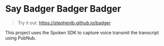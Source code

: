 # Say Badger Badger Badger

> Try it out: https://stephenlb.github.io/badger

This project uses the Spoken SDK to capture voice transmit the transcript using PubNub.
